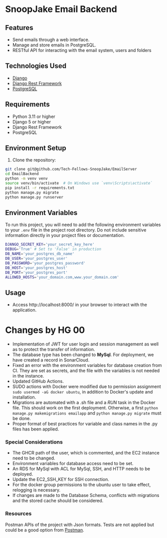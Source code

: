 # SnoopJake Email Backend

## Features

- Send emails through a web interface.
- Manage and store emails in PostgreSQL.
- RESTful API for interacting with the email system, users and folders

## Technologies Used

- [Django](https://www.djangoproject.com/)
- [Django Rest Framework](https://www.django-rest-framework.org/)
- [PostgreSQL](https://www.postgresql.org/)

## Requirements

- Python 3.11 or higher
- Django 5 or higher
- Django Rest Framework
- PostgreSQL

## Environment Setup

1. Clone the repository:

```bash
git clone git@github.com/Tech-Fellows-SnoopJake/EmailServer
cd EmailBackend
python -m venv venv
source venv/bin/activate  # On Windows use `venv\Scripts\activate`
pip install -r requirements.txt
python manage.py migrate
python manage.py runserver
```

## Environment Variables

To run this project, you will need to add the following environment variables to your `.env` file in the project root directory. Do not include sensitive information directly in your project files or documentation.

```bash
DJANGO_SECRET_KEY='your_secret_key_here'
DEBUG='True' # Set to 'False' in production
DB_NAME='your_postgres_db_name'
DB_USER='your_postgres_user'
DB_PASSWORD='your_postgres_password'
DB_HOST='your_postgres_host'
DB_PORT='your_postgres_port'
ALLOWED_HOSTS='your_domain.com,www.your_domain.com'
```

## Usage

- Access http://localhost:8000/ in your browser to interact with the application.

# Changes by HG 00

- Implementation of JWT for user login and session management as well as to protect the transfer of information.
- The database type has been changed to **MySql**. For deployment, we have created a record in SonarCloud.
- Fixed an error with the environment variables for database creation from CI. They are set as secrets, and the file with
the variables is not needed in the instance.
- Updated GitHub Actions.
- SUDO actions with Docker were modified due to permission assignment `sudo usermod -aG docker ubuntu`, in addition to 
Docker's update and installation.
- Migrations are automated with a .sh file and a *RUN* task in the Docker file. This should work on the first deployment. 
Otherwise, a first `python manage.py makemigrations emailapp` and `python manage.py migrate` must be done.
- Proper format of best practices for variable and class names in the .py files has been applied.

### Special Considerations

- The GHCR path of the user, which is commented, and the EC2 instance need to be changed.
- Environment variables for database access need to be set.
- An RDS for MySql with ACL for MySql, SSH, and HTTP needs to be deployed.
- Update the EC2_SSH_KEY for SSH connection.
- For the docker group permissions to the ubuntu user to take effect, relogging is necessary.
- If changes are made to the Database Schema, conflicts with migrations and the stored cache should be considered.

### Resources

Postman APIs of the project with Json formats. Tests are not applied but could be a good option from
[Postman](https://www.postman.com/valwolfor/workspace/jake-email/request/23052922-895a334c-342e-4519-bbc9-0ff67e8a2ee5).